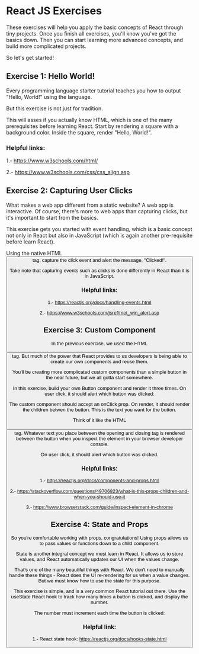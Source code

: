 # React JS Exercises

These exercises will help you apply the basic concepts of React through tiny projects. Once you finish all exercises, you'll know you've got the basics down. Then you can start learning more advanced concepts, and build more complicated projects.

So let's get started!

## Exercise 1: Hello World!

Every programming language starter tutorial teaches you how to output "Hello, World!" using the language.

But this exercise is not just for tradition.

This will asses if you actually know HTML, which is one of the many prerequisites before learning React. Start by rendering a square with a background color. Inside the square, render "Hello, World!".

### Helpful links:

1.- https://www.w3schools.com/html/

2.- https://www.w3schools.com/css/css_align.asp

## Exercise 2: Capturing User Clicks

What makes a web app different from a static website? A web app is interactive. Of course, there's more to web apps than capturing clicks, but it's important to start from the basics.

This exercise gets you started with event handling, which is a basic concept not only in React but also in JavaScript (which is again another pre-requisite before learn React).

Using the native HTML <button> tag, capture the click event and alert the message, "Clicked!".

Take note that capturing events such as clicks is done differently in React than it is in JavaScript.

### Helpful links:

1.- https://reactjs.org/docs/handling-events.html

2.- https://www.w3schools.com/jsref/met_win_alert.asp

## Exercise 3: Custom Component

In the previous exercise, we used the HTML <button> tag. But much of the power that React provides to us developers is being able to create our own components and reuse them.

You'll be creating more complicated custom components than a simple button in the near future, but we all gotta start somewhere.

In this exercise, build your own Button component and render it three times. On user click, it should alert which button was clicked:

The custom component should accept an onClick prop. On render, it should render the children betwen the button. This is the text you want for the button.

Think of it like the HTML <button> tag. Whatever text you place between the opening and closing tag is rendered between the button when you inspect the element in your browser developer console.

On user click, it should alert which button was clicked.

### Helpful links:

1.- https://reactjs.org/docs/components-and-props.html

2.- https://stackoverflow.com/questions/49706823/what-is-this-props-children-and-when-you-should-use-it

3.- https://www.browserstack.com/guide/inspect-element-in-chrome

## Exercise 4: State and Props

So you're comfortable working with props, congratulations! Using props allows us to pass values or functions down to a child component.

State is another integral concept we must learn in React. It allows us to store values, and React automatically updates our UI when the values change.

That's one of the many beautiful things with React. We don't need to manually handle these things - React does the UI re-rendering for us when a value changes. But we must know how to use the state for this purpose.

This exercise is simple, and is a very common React tutorial out there. Use the useState React hook to track how many times a button is clicked, and display the number.

The number must increment each time the button is clicked:

### Helpful link:

1.- React state hook: https://reactjs.org/docs/hooks-state.html
